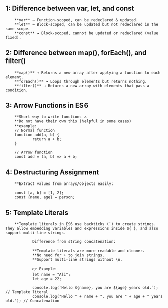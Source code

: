 ## 1: Difference between var, let, and const
        **var** → Function-scoped, can be redeclared & updated.  
        **let** → Block-scoped, can be updated but not redeclared in the same scope.  
        **const** → Block-scoped, cannot be updated or redeclared (value fixed).  

## 2: Difference between map(), forEach(), and filter()
        **map()** → Returns a new array after applying a function to each element.  
        **forEach()** → Loops through elements but returns nothing.  
        **filter()** → Returns a new array with elements that pass a condition.

## 3: Arrow Functions in ES6

        **Short way to write functions ✍️
        **Do not have their own this (helpful in some cases)
        **example:
        // Normal function
        function add(a, b) {
                return a + b;
        }

        // Arrow function
        const add = (a, b) => a + b;

## 4: Destructuring Assignment

        **Extract values from arrays/objects easily:

        const [a, b] = [1, 2];
        const {name, age} = person;

## 5: Template Literals
        **Template literals in ES6 use backticks (`) to create strings. They allow embedding variables and expressions inside ${ }, and also support multi-line strings.
        
                Difference from string concatenation:

                **Template literals are more readable and cleaner.
                **No need for + to join strings.
                **Support multi-line strings without \n.

                👉 Example:
                let name = "Ali";
                let age = 22;
                
                console.log(`Hello ${name}, you are ${age} years old.`); // Template literal
                console.log("Hello " + name + ", you are " + age + " years old."); // Concatenation





